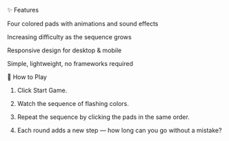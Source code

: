 ✨ Features

Four colored pads with animations and sound effects

Increasing difficulty as the sequence grows

Responsive design for desktop & mobile

Simple, lightweight, no frameworks required

🚀 How to Play

1. Click Start Game.

2. Watch the sequence of flashing colors.

3. Repeat the sequence by clicking the pads in the same order.

4. Each round adds a new step — how long can you go without a mistake?
